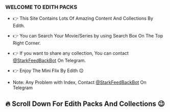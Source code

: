 ### WELCOME TO EDITH PACKS

* 👉 This Site Contains Lots Of Amazing Content And Collections By Edith.
* 👉 You can Search Your Movie/Series by using Search Box On The Top Right Corner.
* 👉 If you want to share any collection, You can contact [@StarkFeedBackBot](https://t.me/StarkFeedBackBot) On Telegram.
* 👉 Enjoy The Mini Flix By Edith 😉

* Note:
     Any Problem with Index, Contact [@StarkFeedBackBot](https://t.me/StarkFeedBackBot) On Telegram

<h2>🔥 Scroll Down For  Edith Packs And Collections 😉</h2>
